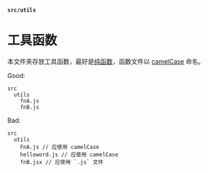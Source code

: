 **`src/utils`**


# 工具函数

本文件夹存放工具函数，最好是[纯函数](https://zh.wikipedia.org/wiki/%E7%BA%AF%E5%87%BD%E6%95%B0)，函数文件以 [camelCase](https://baike.baidu.com/item/camelCase) 命名。

Good:

```
src
  utils
    fnA.js
    fnB.js
```

Bad:

```
src
  utils
    FnA.js // 应使用 camelCase
    helloword.js // 应使用 camelCase
    fnB.jsx // 应使用 `.js` 文件
```
